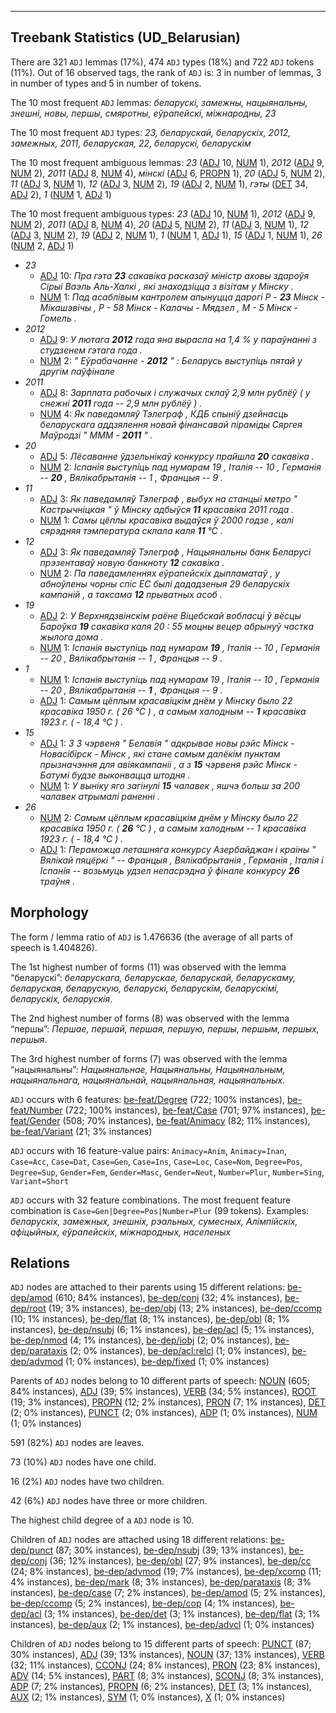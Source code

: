 

--------------------------------------------------------------------------------

## Treebank Statistics (UD_Belarusian)

There are 321 `ADJ` lemmas (17%), 474 `ADJ` types (18%) and 722 `ADJ` tokens (11%).
Out of 16 observed tags, the rank of `ADJ` is: 3 in number of lemmas, 3 in number of types and 5 in number of tokens.

The 10 most frequent `ADJ` lemmas: <em>беларускі, замежны, нацыянальны, знешні, новы, першы, смяротны, еўрапейскі, міжнародны, 23</em>

The 10 most frequent `ADJ` types:  <em>23, беларускай, беларускіх, 2012, замежных, 2011, беларуская, 22, беларускі, беларускім</em>

The 10 most frequent ambiguous lemmas: <em>23</em> ([ADJ]() 10, [NUM]() 1), <em>2012</em> ([ADJ]() 9, [NUM]() 2), <em>2011</em> ([ADJ]() 8, [NUM]() 4), <em>мінскі</em> ([ADJ]() 6, [PROPN]() 1), <em>20</em> ([ADJ]() 5, [NUM]() 2), <em>11</em> ([ADJ]() 3, [NUM]() 1), <em>12</em> ([ADJ]() 3, [NUM]() 2), <em>19</em> ([ADJ]() 2, [NUM]() 1), <em>гэты</em> ([DET]() 34, [ADJ]() 2), <em>1</em> ([NUM]() 1, [ADJ]() 1)

The 10 most frequent ambiguous types:  <em>23</em> ([ADJ]() 10, [NUM]() 1), <em>2012</em> ([ADJ]() 9, [NUM]() 2), <em>2011</em> ([ADJ]() 8, [NUM]() 4), <em>20</em> ([ADJ]() 5, [NUM]() 2), <em>11</em> ([ADJ]() 3, [NUM]() 1), <em>12</em> ([ADJ]() 3, [NUM]() 2), <em>19</em> ([ADJ]() 2, [NUM]() 1), <em>1</em> ([NUM]() 1, [ADJ]() 1), <em>15</em> ([ADJ]() 1, [NUM]() 1), <em>26</em> ([NUM]() 2, [ADJ]() 1)


* <em>23</em>
  * [ADJ]() 10: <em>Пра гэта <b>23</b> сакавіка расказаў міністр аховы здароўя Сірыі Ваэль Аль-Халкі , які знаходзіцца з візітам у Мінску .</em>
  * [NUM]() 1: <em>Пад асаблівым кантролем апынуцца дарогі Р - <b>23</b> Мінск - Мікашэвічы , Р - 58 Мінск - Калачы - Мядзел , М - 5 Мінск - Гомель .</em>
* <em>2012</em>
  * [ADJ]() 9: <em>У лютага <b>2012</b> года яна вырасла на 1,4 % у параўнанні з студзенем гэтага года .</em>
  * [NUM]() 2: <em>" Еўрабачанне - <b>2012</b> " : Беларусь выступіць пятай у другім паўфінале</em>
* <em>2011</em>
  * [ADJ]() 8: <em>Зарплата рабочых і служачых склаў 2,9 млн рублёў ( у снежні <b>2011</b> года -- 2,9 млн рублёў ) .</em>
  * [NUM]() 4: <em>Як паведамляў Тэлеграф , КДБ спыніў дзейнасць беларускага аддзялення новай фінансавай піраміды Сяргея Маўродзі " МММ - <b>2011</b> " .</em>
* <em>20</em>
  * [ADJ]() 5: <em>Лёсаванне ўдзельнікаў конкурсу прайшла <b>20</b> сакавіка .</em>
  * [NUM]() 2: <em>Іспанія выступіць пад нумарам 19 , Італія -- 10 , Германія -- <b>20</b> , Вялікабрытанія -- 1 , Францыя -- 9 .</em>
* <em>11</em>
  * [ADJ]() 3: <em>Як паведамляў Тэлеграф , выбух на станцыі метро " Кастрычніцкая " ў Мінску адбыўся <b>11</b> красавіка 2011 года .</em>
  * [NUM]() 1: <em>Самы цёплы красавіка выдаўся ў 2000 годзе , калі сярэдняя тэмпература склала каля <b>11</b> °С .</em>
* <em>12</em>
  * [ADJ]() 3: <em>Як паведамляў Тэлеграф , Нацыянальны банк Беларусі прэзентаваў новую банкноту <b>12</b> сакавіка .</em>
  * [NUM]() 2: <em>Па паведамленнях еўрапейскіх дыпламатаў , у абноўлены чорны спіс ЕС былі дададзеныя 29 беларускіх кампаній , а таксама <b>12</b> прыватных асоб .</em>
* <em>19</em>
  * [ADJ]() 2: <em>У Верхнядзвінскім раёне Віцебскай вобласці ў вёсцы Бароўка <b>19</b> сакавіка каля 20 : 55 моцны вецер абрынуў частка жылога дома .</em>
  * [NUM]() 1: <em>Іспанія выступіць пад нумарам <b>19</b> , Італія -- 10 , Германія -- 20 , Вялікабрытанія -- 1 , Францыя -- 9 .</em>
* <em>1</em>
  * [NUM]() 1: <em>Іспанія выступіць пад нумарам 19 , Італія -- 10 , Германія -- 20 , Вялікабрытанія -- <b>1</b> , Францыя -- 9 .</em>
  * [ADJ]() 1: <em>Самым цёплым красавіцкім днём у Мінску было 22 красавіка 1950 г. ( 26 °С ) , а самым халодным -- <b>1</b> красавіка 1923 г. ( - 18,4 °С ) .</em>
* <em>15</em>
  * [ADJ]() 1: <em>З 3 чэрвеня " Белавія " адкрывае новы рэйс Мінск - Новасібірск - Мінск , які стане самым далёкім пунктам прызначэння для авіякампаніі , а з <b>15</b> чэрвеня рэйс Мінск - Батумі будзе выконвацца штодня .</em>
  * [NUM]() 1: <em>У выніку яго загінулі <b>15</b> чалавек , яшчэ больш за 200 чалавек атрымалі раненні .</em>
* <em>26</em>
  * [NUM]() 2: <em>Самым цёплым красавіцкім днём у Мінску было 22 красавіка 1950 г. ( <b>26</b> °С ) , а самым халодным -- 1 красавіка 1923 г. ( - 18,4 °С ) .</em>
  * [ADJ]() 1: <em>Пераможца леташняга конкурсу Азербайджан і краіны " Вялікай пяцёркі " -- Францыя , Вялікабрытанія , Германія , Італія і Іспанія -- возьмуць удзел непасрэдна ў фінале конкурсу <b>26</b> траўня .</em>

## Morphology

The form / lemma ratio of `ADJ` is 1.476636 (the average of all parts of speech is 1.404826).

The 1st highest number of forms (11) was observed with the lemma “беларускі”: <em>беларускага, беларускае, беларускай, беларускаму, беларуская, беларускую, беларускі, беларускім, беларускімі, беларускіх, беларускія</em>.

The 2nd highest number of forms (8) was observed with the lemma “першы”: <em>Першае, першай, першая, першую, першы, першым, першых, першыя</em>.

The 3rd highest number of forms (7) was observed with the lemma “нацыянальны”: <em>Нацыянальнае, Нацыянальны, Нацыянальным, нацыянальнага, нацыянальнай, нацыянальная, нацыянальных</em>.

`ADJ` occurs with 6 features: [be-feat/Degree]() (722; 100% instances), [be-feat/Number]() (722; 100% instances), [be-feat/Case]() (701; 97% instances), [be-feat/Gender]() (508; 70% instances), [be-feat/Animacy]() (82; 11% instances), [be-feat/Variant]() (21; 3% instances)

`ADJ` occurs with 16 feature-value pairs: `Animacy=Anim`, `Animacy=Inan`, `Case=Acc`, `Case=Dat`, `Case=Gen`, `Case=Ins`, `Case=Loc`, `Case=Nom`, `Degree=Pos`, `Degree=Sup`, `Gender=Fem`, `Gender=Masc`, `Gender=Neut`, `Number=Plur`, `Number=Sing`, `Variant=Short`

`ADJ` occurs with 32 feature combinations.
The most frequent feature combination is `Case=Gen|Degree=Pos|Number=Plur` (99 tokens).
Examples: <em>беларускіх, замежных, знешніх, рэальных, сумесных, Алімпійскіх, афіцыйных, еўрапейскіх, міжнародных, населеных</em>


## Relations

`ADJ` nodes are attached to their parents using 15 different relations: [be-dep/amod]() (610; 84% instances), [be-dep/conj]() (32; 4% instances), [be-dep/root]() (19; 3% instances), [be-dep/obj]() (13; 2% instances), [be-dep/ccomp]() (10; 1% instances), [be-dep/flat]() (8; 1% instances), [be-dep/obl]() (8; 1% instances), [be-dep/nsubj]() (6; 1% instances), [be-dep/acl]() (5; 1% instances), [be-dep/nmod]() (4; 1% instances), [be-dep/iobj]() (2; 0% instances), [be-dep/parataxis]() (2; 0% instances), [be-dep/acl:relcl]() (1; 0% instances), [be-dep/advmod]() (1; 0% instances), [be-dep/fixed]() (1; 0% instances)

Parents of `ADJ` nodes belong to 10 different parts of speech: [NOUN]() (605; 84% instances), [ADJ]() (39; 5% instances), [VERB]() (34; 5% instances), [ROOT]() (19; 3% instances), [PROPN]() (12; 2% instances), [PRON]() (7; 1% instances), [DET]() (2; 0% instances), [PUNCT]() (2; 0% instances), [ADP]() (1; 0% instances), [NUM]() (1; 0% instances)

591 (82%) `ADJ` nodes are leaves.

73 (10%) `ADJ` nodes have one child.

16 (2%) `ADJ` nodes have two children.

42 (6%) `ADJ` nodes have three or more children.

The highest child degree of a `ADJ` node is 10.

Children of `ADJ` nodes are attached using 18 different relations: [be-dep/punct]() (87; 30% instances), [be-dep/nsubj]() (39; 13% instances), [be-dep/conj]() (36; 12% instances), [be-dep/obl]() (27; 9% instances), [be-dep/cc]() (24; 8% instances), [be-dep/advmod]() (19; 7% instances), [be-dep/xcomp]() (11; 4% instances), [be-dep/mark]() (8; 3% instances), [be-dep/parataxis]() (8; 3% instances), [be-dep/case]() (7; 2% instances), [be-dep/amod]() (5; 2% instances), [be-dep/ccomp]() (5; 2% instances), [be-dep/cop]() (4; 1% instances), [be-dep/acl]() (3; 1% instances), [be-dep/det]() (3; 1% instances), [be-dep/flat]() (3; 1% instances), [be-dep/aux]() (2; 1% instances), [be-dep/advcl]() (1; 0% instances)

Children of `ADJ` nodes belong to 15 different parts of speech: [PUNCT]() (87; 30% instances), [ADJ]() (39; 13% instances), [NOUN]() (37; 13% instances), [VERB]() (32; 11% instances), [CCONJ]() (24; 8% instances), [PRON]() (23; 8% instances), [ADV]() (14; 5% instances), [PART]() (8; 3% instances), [SCONJ]() (8; 3% instances), [ADP]() (7; 2% instances), [PROPN]() (6; 2% instances), [DET]() (3; 1% instances), [AUX]() (2; 1% instances), [SYM]() (1; 0% instances), [X]() (1; 0% instances)

